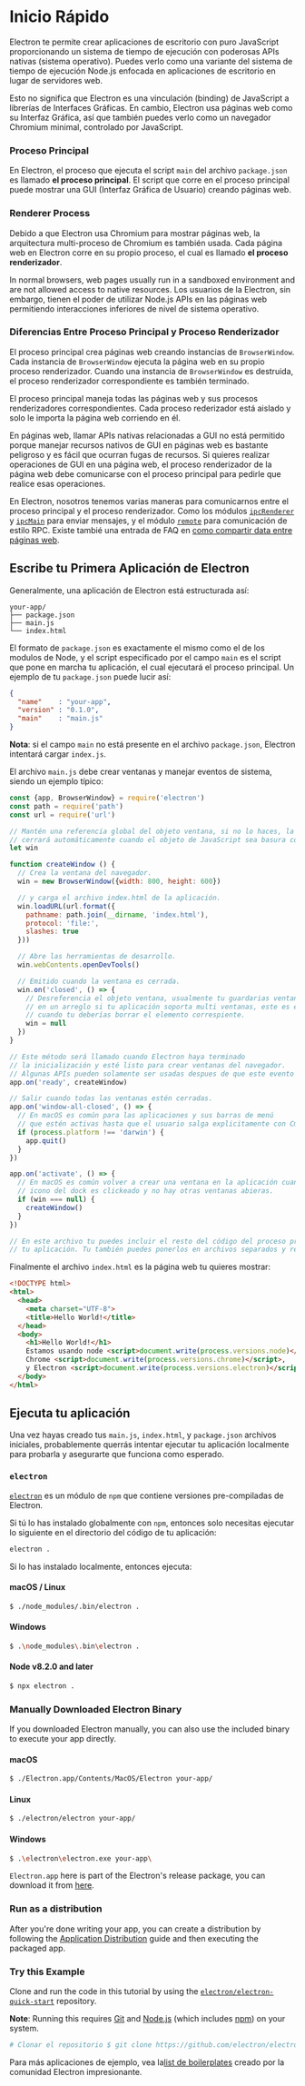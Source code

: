 # Inicio Rápido

Electron te permite crear aplicaciones de escritorio con puro JavaScript proporcionando un sistema de tiempo de ejecución con poderosas APIs nativas (sistema operativo). Puedes verlo como una variante del sistema de tiempo de ejecución Node.js enfocada en aplicaciones de escritorio en lugar de servidores web.

Esto no significa que Electron es una vinculación (binding) de JavaScript a librerías de Interfaces Gráficas. En cambio, Electron usa páginas web como su Interfaz Gráfica, así que también puedes verlo como un navegador Chromium minimal, controlado por JavaScript.

### Proceso Principal

En Electron, el proceso que ejecuta el script `main` del archivo `package.json` es llamado **el proceso principal**. El script que corre en el proceso principal puede mostrar una GUI (Interfaz Gráfica de Usuario) creando páginas web.

### Renderer Process

Debido a que Electron usa Chromium para mostrar páginas web, la arquitectura multi-proceso de Chromium es también usada. Cada página web en Electron corre en su propio proceso, el cual es llamado **el proceso renderizador**.

In normal browsers, web pages usually run in a sandboxed environment and are not allowed access to native resources. Los usuarios de la Electron, sin embargo, tienen el poder de utilizar Node.js APIs en las páginas web permitiendo interacciones inferiores de nivel de sistema operativo.

### Diferencias Entre Proceso Principal y Proceso Renderizador

El proceso principal crea páginas web creando instancias de `BrowserWindow`. Cada instancia de `BrowserWindow` ejecuta la página web en su propio proceso renderizador. Cuando una instancia de `BrowserWindow` es destruida, el proceso renderizador correspondiente es también terminado.

El proceso principal maneja todas las páginas web y sus procesos renderizadores correspondientes. Cada proceso rederizador está aislado y solo le importa la página web corriendo en él.

En páginas web, llamar APIs nativas relacionadas a GUI no está permitido porque manejar recursos nativos de GUI en páginas web es bastante peligroso y es fácil que ocurran fugas de recursos. Si quieres realizar operaciones de GUI en una página web, el proceso renderizador de la página web debe comunicarse con el proceso principal para pedirle que realice esas operaciones.

En Electron, nosotros tenemos varias maneras para comunicarnos entre el proceso principal y el proceso renderizador. Como los módulos [`ipcRenderer`](../api/ipc-renderer.md) y [`ipcMain`](../api/ipc-main.md) para enviar mensajes, y el módulo [`remote`](../api/remote.md) para comunicación de estilo RPC. Existe tambié una entrada de FAQ en [como compartir data entre páginas web](../faq.md#how-to-share-data-between-web-pages).

## Escribe tu Primera Aplicación de Electron

Generalmente, una aplicación de Electron está estructurada así:

```text
your-app/
├── package.json
├── main.js
└── index.html
```

El formato de `package.json` es exactamente el mismo como el de los modulos de Node, y el script especificado por el campo `main` es el script que pone en marcha tu aplicación, el cual ejecutará el proceso principal. Un ejemplo de tu `package.json` puede lucir así:

```json
{
  "name"    : "your-app",
  "version" : "0.1.0",
  "main"    : "main.js"
}
```

**Nota**: si el campo `main` no está presente en el archivo `package.json`, Electron intentará cargar `index.js`.

El archivo `main.js` debe crear ventanas y manejar eventos de sistema, siendo un ejemplo típico:

```javascript
const {app, BrowserWindow} = require('electron')
const path = require('path')
const url = require('url')

// Mantén una referencia global del objeto ventana, si no lo haces, la ventana se
// cerrará automáticamente cuando el objeto de JavaScript sea basura colleccionada.
let win

function createWindow () {
  // Crea la ventana del navegador.
  win = new BrowserWindow({width: 800, height: 600})

  // y carga el archivo index.html de la aplicación.
  win.loadURL(url.format({
    pathname: path.join(__dirname, 'index.html'),
    protocol: 'file:',
    slashes: true
  }))

  // Abre las herramientas de desarrollo.
  win.webContents.openDevTools()

  // Emitido cuando la ventana es cerrada.
  win.on('closed', () => {
    // Desreferencia el objeto ventana, usualmente tu guardarias ventanas
    // en un arreglo si tu aplicación soporta multi ventanas, este es el momento
    // cuando tu deberías borrar el elemento correspiente.
    win = null
  })
}

// Este método será llamado cuando Electron haya terminado
// la inicialización y esté listo para crear ventanas del navegador.
// Algunas APIs pueden solamente ser usadas despues de que este evento ocurra.
app.on('ready', createWindow)

// Salir cuando todas las ventanas estén cerradas.
app.on('window-all-closed', () => {
  // En macOS es común para las aplicaciones y sus barras de menú
  // que estén activas hasta que el usuario salga explicitamente con Cmd + Q
  if (process.platform !== 'darwin') {
    app.quit()
  }
})

app.on('activate', () => {
  // En macOS es común volver a crear una ventana en la aplicación cuando el
  // icono del dock es clickeado y no hay otras ventanas abieras.
  if (win === null) {
    createWindow()
  }
})

// En este archivo tu puedes incluir el resto del código del proceso principal de
// tu aplicación. Tu también puedes ponerlos en archivos separados y requerirlos aquí.
```

Finalmente el archivo `index.html` es la página web tu quieres mostrar:

```html
<!DOCTYPE html>
<html>
  <head>
    <meta charset="UTF-8">
    <title>Hello World!</title>
  </head>
  <body>
    <h1>Hello World!</h1>
    Estamos usando node <script>document.write(process.versions.node)</script>,
    Chrome <script>document.write(process.versions.chrome)</script>,
    y Electron <script>document.write(process.versions.electron)</script>.
  </body>
</html>
```

## Ejecuta tu aplicación

Una vez hayas creado tus `main.js`, `index.html`, y `package.json` archivos iniciales, probablemente querrás intentar ejecutar tu aplicación localmente para probarla y asegurarte que funciona como esperado.

### `electron`

[`electron`](https://github.com/electron-userland/electron-prebuilt) es un módulo de `npm` que contiene versiones pre-compiladas de Electron.

Si tú lo has instalado globalmente con `npm`, entonces solo necesitas ejecutar lo siguiente en el directorio del código de tu aplicación:

```sh
electron .
```

Si lo has instalado localmente, entonces ejecuta:

#### macOS / Linux

```sh
$ ./node_modules/.bin/electron .
```

#### Windows

```sh
$ .\node_modules\.bin\electron .
```

#### Node v8.2.0 and later

```sh
$ npx electron .
```

### Manually Downloaded Electron Binary

If you downloaded Electron manually, you can also use the included binary to execute your app directly.

#### macOS

```sh
$ ./Electron.app/Contents/MacOS/Electron your-app/
```

#### Linux

```sh
$ ./electron/electron your-app/
```

#### Windows

```sh
$ .\electron\electron.exe your-app\
```

`Electron.app` here is part of the Electron's release package, you can download it from [here](https://github.com/electron/electron/releases).

### Run as a distribution

After you're done writing your app, you can create a distribution by following the [Application Distribution](./application-distribution.md) guide and then executing the packaged app.

### Try this Example

Clone and run the code in this tutorial by using the [`electron/electron-quick-start`](https://github.com/electron/electron-quick-start) repository.

**Note**: Running this requires [Git](https://git-scm.com) and [Node.js](https://nodejs.org/en/download/) (which includes [npm](https://npmjs.org)) on your system.

```sh
# Clonar el repositorio $ git clone https://github.com/electron/electron-quick-start # ir en el repositorio $ cd Electron-quick-start # instalar dependencias $ MNP instalar # ejecute el app $ MNP start
```

Para más aplicaciones de ejemplo, vea la[list de boilerplates](https://electronjs.org/community#boilerplates) creado por la comunidad Electron impresionante.